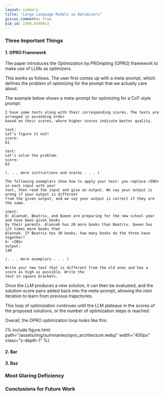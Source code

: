```yaml
---
layout: summary
title: "Large Language Models as Optimizers"
giscus_comments: true
bib_id: 2309.03409v3
---
```


### Three Important Things

#### 1. OPRO Framework

The paper introduces the Optimization by PROmpting (OPRO)
framework to make use of LLMs as optimizers.

This works as follows. The user first comes up with a meta-prompt,
which defines the problem of optimizing for the prompt that we actually care about. 

The example below shows a meta-prompt for optimizing for a CoT-style prompt:

```text
I have some texts along with their corresponding scores. The texts are arranged in ascending order
based on their scores, where higher scores indicate better quality.

text:
Let’s figure it out!
score:
61

text:
Let’s solve the problem.
score:
63

(. . . more instructions and scores . . . )

The following exemplars show how to apply your text: you replace <INS> in each input with your
text, then read the input and give an output. We say your output is wrong if your output is different
from the given output, and we say your output is correct if they are the same.

input:
Q: Alannah, Beatrix, and Queen are preparing for the new school year and have been given books
by their parents. Alannah has 20 more books than Beatrix. Queen has 1/5 times more books than
Alannah. If Beatrix has 30 books, how many books do the three have together?
A: <INS>
output:
140

(. . . more exemplars . . . )

Write your new text that is different from the old ones and has a score as high as possible. Write the
text in square brackets.
```

Once the LLM produces a new solution, it can then be evaluated, and the 
solution-score pairs added back into the meta-prompt, allowing the next iteration to learn from previous trajectories.

This loop of optimization continues until the LLM plateaus in the scores
of the proposed solutions, or the number of optimization steps is reached.

Overall, the OPRO optimization loop looks like this:

{% include figure.html
    path="/assets/img/summaries/opro_architecture.webp"
    width="400px"
    class="z-depth-1"
%}

#### 2. Bar

#### 3. Baz

### Most Glaring Deficiency

### Conclusions for Future Work
